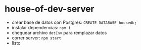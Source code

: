 # house-of-dev-server

- crear base de datos con Postgres:  `CREATE DATABASE housedb;`
- instalar dependencias: `npm i`
- chequear archivo `dotEnv` para remplazar datos
- correr server: `npm start`
- listo
